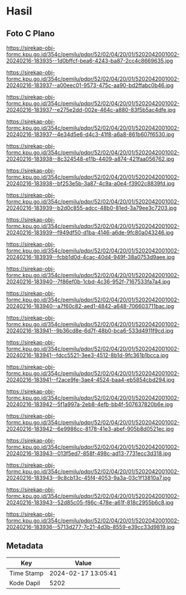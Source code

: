 # Hasil

## Foto C Plano

https://sirekap-obj-formc.kpu.go.id/354c/pemilu/pdpr/52/02/04/20/01/5202042001002-20240216-183935--1d0bffcf-bea6-4243-ba87-2cc4c8669635.jpg

https://sirekap-obj-formc.kpu.go.id/354c/pemilu/pdpr/52/02/04/20/01/5202042001002-20240216-183937--a00eec01-9573-475c-aa90-bd2ffabc0b46.jpg

https://sirekap-obj-formc.kpu.go.id/354c/pemilu/pdpr/52/02/04/20/01/5202042001002-20240216-183937--e275e2dd-002e-464c-a880-83f5b5ac4dfe.jpg

https://sirekap-obj-formc.kpu.go.id/354c/pemilu/pdpr/52/02/04/20/01/5202042001002-20240216-183937--4e34d5e6-d4c3-41f8-a6a8-861b607f6530.jpg

https://sirekap-obj-formc.kpu.go.id/354c/pemilu/pdpr/52/02/04/20/01/5202042001002-20240216-183938--8c324548-e11b-4409-a874-421faa056762.jpg

https://sirekap-obj-formc.kpu.go.id/354c/pemilu/pdpr/52/02/04/20/01/5202042001002-20240216-183938--bf253e5b-3a87-4c9a-a0e4-f3902c8839fd.jpg

https://sirekap-obj-formc.kpu.go.id/354c/pemilu/pdpr/52/02/04/20/01/5202042001002-20240216-183939--b2d0c855-adcc-48b0-81ed-3a79ee3c7203.jpg

https://sirekap-obj-formc.kpu.go.id/354c/pemilu/pdpr/52/02/04/20/01/5202042001002-20240216-183939--f949df50-d1ba-4146-a6de-9fc80a043246.jpg

https://sirekap-obj-formc.kpu.go.id/354c/pemilu/pdpr/52/02/04/20/01/5202042001002-20240216-183939--fcbb1d0d-4cac-40d4-949f-38a0753d9aee.jpg

https://sirekap-obj-formc.kpu.go.id/354c/pemilu/pdpr/52/02/04/20/01/5202042001002-20240216-183940--7f86ef0b-1cbd-4c36-952f-7167533fa7a4.jpg

https://sirekap-obj-formc.kpu.go.id/354c/pemilu/pdpr/52/02/04/20/01/5202042001002-20240216-183940--a7f60c82-aed1-4842-a648-706603711bac.jpg

https://sirekap-obj-formc.kpu.go.id/354c/pemilu/pdpr/52/02/04/20/01/5202042001002-20240216-183941--9b36cd8e-6d7f-48b0-bca6-533d4911f9cd.jpg

https://sirekap-obj-formc.kpu.go.id/354c/pemilu/pdpr/52/02/04/20/01/5202042001002-20240216-183941--fdcc5521-3ee3-4512-8b1d-9fc361b1bcca.jpg

https://sirekap-obj-formc.kpu.go.id/354c/pemilu/pdpr/52/02/04/20/01/5202042001002-20240216-183941--f2ace9fe-3ae4-4524-baa4-eb5854cbd294.jpg

https://sirekap-obj-formc.kpu.go.id/354c/pemilu/pdpr/52/02/04/20/01/5202042001002-20240216-183942--5f1a997a-2eb8-4efb-bb4f-507637820b6e.jpg

https://sirekap-obj-formc.kpu.go.id/354c/pemilu/pdpr/52/02/04/20/01/5202042001002-20240216-183942--6e9986cc-8178-41e3-abef-905b8d0521ec.jpg

https://sirekap-obj-formc.kpu.go.id/354c/pemilu/pdpr/52/02/04/20/01/5202042001002-20240216-183943--013f5ed7-858f-498c-ad13-7731ecc3d318.jpg

https://sirekap-obj-formc.kpu.go.id/354c/pemilu/pdpr/52/02/04/20/01/5202042001002-20240216-183943--9c8cb13c-45f4-4053-9a3a-03c1f13810a7.jpg

https://sirekap-obj-formc.kpu.go.id/354c/pemilu/pdpr/52/02/04/20/01/5202042001002-20240216-183943--52d85c05-f86c-478e-a61f-818c2955b6c8.jpg

https://sirekap-obj-formc.kpu.go.id/354c/pemilu/pdpr/52/02/04/20/01/5202042001002-20240216-183936--5713d277-7c21-4d3b-8559-e39cc33d9819.jpg


## Metadata

| Key        | Value               |
| ---------- | ------------------- |
| Time Stamp | 2024-02-17 13:05:41 |
| Kode Dapil | 5202                |



